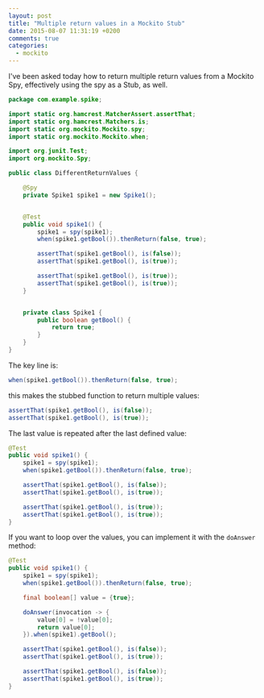 ```yaml
---
layout: post
title: "Multiple return values in a Mockito Stub"
date: 2015-08-07 11:31:19 +0200
comments: true
categories: 
  - mockito
---
```


I've been asked today how to return multiple return values from a Mockito Spy, effectively using the spy as a Stub, as well.

```java
package com.example.spike;

import static org.hamcrest.MatcherAssert.assertThat;
import static org.hamcrest.Matchers.is;
import static org.mockito.Mockito.spy;
import static org.mockito.Mockito.when;

import org.junit.Test;
import org.mockito.Spy;

public class DifferentReturnValues {

	@Spy
	private Spike1 spike1 = new Spike1();


	@Test
	public void spike1() {
		spike1 = spy(spike1);
		when(spike1.getBool()).thenReturn(false, true);

		assertThat(spike1.getBool(), is(false));
		assertThat(spike1.getBool(), is(true));

		assertThat(spike1.getBool(), is(true));
		assertThat(spike1.getBool(), is(true));
	}


	private class Spike1 {
		public boolean getBool() {
			return true;
		}
	}
}
```

The key line is:

```java
when(spike1.getBool()).thenReturn(false, true);
```

this makes the stubbed function to return multiple values:

```java
assertThat(spike1.getBool(), is(false));
assertThat(spike1.getBool(), is(true));
```

The last value is repeated after the last defined value:

```java
@Test
public void spike1() {
	spike1 = spy(spike1);
	when(spike1.getBool()).thenReturn(false, true);

	assertThat(spike1.getBool(), is(false));
	assertThat(spike1.getBool(), is(true));

	assertThat(spike1.getBool(), is(true));
	assertThat(spike1.getBool(), is(true));
}
```

If you want to loop over the values, you can implement it with the ``doAnswer`` method:

```java
@Test
public void spike1() {
	spike1 = spy(spike1);
	when(spike1.getBool()).thenReturn(false, true);

	final boolean[] value = {true};

	doAnswer(invocation -> {
		value[0] = !value[0];
		return value[0];
	}).when(spike1).getBool();

	assertThat(spike1.getBool(), is(false));
	assertThat(spike1.getBool(), is(true));

	assertThat(spike1.getBool(), is(false));
	assertThat(spike1.getBool(), is(true));
}
```

